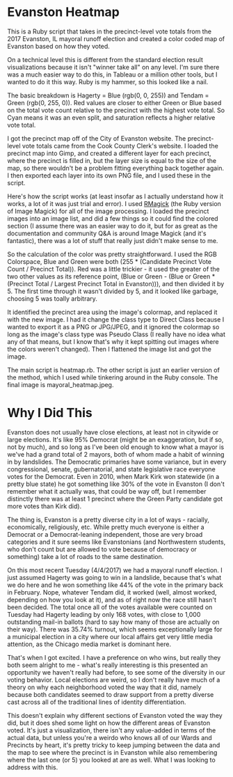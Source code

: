 # Evanston Heatmap
This is a Ruby script that takes in the precinct-level vote totals from the 2017 Evanston, IL mayoral runoff election and created a color coded map of Evanston based on how they voted.

On a technical level this is different from the standard election result visualizations because it isn't "winner take all" on any level.  I'm sure there was a much easier way to do this, in Tableau or a million other tools, but I wanted to do it this way.  Ruby is my hammer, so this looked like a nail.

The basic breakdown is Hagerty = Blue (rgb(0, 0, 255)) and Tendam = Green (rgb(0, 255, 0)).  Red values are closer to either Green or Blue based on the total vote count relative to the precinct with the highest vote total.  So Cyan means it was an even split, and saturation reflects a higher relative vote total.

I got the precinct map off of the City of Evanston website.  The precinct-level vote totals came from the Cook County Clerk's website.
I loaded the precinct map into Gimp, and created a different layer for each precinct, where the precinct is filled in, but the layer size is equal to the size of the map, so there wouldn't be a problem fitting everything back together again.  I then exported each layer into its own PNG file, and I used these in the script.

Here's how the script works (at least insofar as I actually understand how it works, a lot of it was just trial and error).  I used [RMagick](https://github.com/rmagick/rmagick) (the Ruby version of Image Magick) for all of the image processing.  I loaded the precinct images into an image list, and did a few things so it could find the colored section (I assume there was an easier way to do it, but for as great as the documentation and community Q&A is around Image Magick (and it's fantastic), there was a lot of stuff that really just didn't make sense to me.

So the calculation of the color was pretty straightforward.  I used the RGB Colorspace, Blue and Green were both (255 * (Candidate Precinct Vote Count / Precinct Total)).  Red was a little trickier - it used the greater of the two other values as its reference point, (Blue or Green - (Blue or Green * (Precinct Total / Largest Precinct Total in Evanston))), and then divided it by 5.  The first time through it wasn't divided by 5, and it looked like garbage, choosing 5 was toally arbitrary.  

It identified the precinct area using the image's colormap, and replaced it with the new image.  I had it change the class type to Direct Class because I wanted to export it as a PNG or JPG/JPEG, and it ignored the colormap so long as the image's class type was Pseudo Class (I really have no idea what any of that means, but I know that's why it kept spitting out images where the colors weren't changed).  Then I flattened the image list and got the image.

The main script is heatmap.rb.  The other script is just an earlier version of the method, which I used while tinkering around in the Ruby console.  The final image is mayoral_heatmap.jpeg.

# Why I Did This
Evanston does not usually have close elections, at least not in citywide or large elections.  It's like 95% Democrat (might be an exaggeration, but if so, not by much), and so long as I've been old enough to know what a mayor is we've had a grand total of 2 mayors, both of whom made a habit of winning in by landslides.  The Democratic primaries have some variance, but in every congressional, senate, gubernatorial, and state legislative race everyone votes for the Democrat.  Even in 2010, when Mark Kirk won statewide (in a pretty blue state) he got something like 30% of the vote in Evanston (I don't remember what it actually was, that could be way off, but I remember distinctly there was at least 1 precinct where the Green Party candidate got more votes than Kirk did).  

The thing is, Evanston is a pretty diverse city in a lot of ways - racially, economically, religiously, etc.  While pretty much everyone is either a Democrat or a Democrat-leaning independent, those are very broad categories and it sure seems like Evanstonians (and Northwestern students, who don't count but are allowed to vote because of democracy or something) take a lot of roads to the same destination.  

On this most recent Tuesday (4/4/2017) we had a mayoral runoff election.  I just assumed Hagerty was going to win in a landslide, because that's what we do here and he won something like 44% of the vote in the primary back in February.  Nope, whatever Tendam did, it worked (well, almost worked, depending on how you look at it), and as of right now the race still hasn't been decided.  The total once all of the votes available were counted on Tuesday had Hagerty leading by only 168 votes, with close to 1,000 outstanding mail-in ballots (hard to say how many of those are actually on their way).  There was 35.74% turnout, which seems exceptionally large for a municipal election in a city where our local affairs get very little media attention, as the Chicago media market is dominant here.

That's when I got excited.  I have a preference on who wins, but really they both seem alright to me - what's really interesting is this presented an opportunity we haven't really had before, to see some of the diversity in our voting behavior.  Local elections are weird, so I don't really have much of a theory on why each neighborhood voted the way that it did, namely because both candidates seemed to draw support from a pretty diverse cast across all of the traditional lines of identity differentiation.

This doesn't explain why different sections of Evanston voted the way they did, but it does shed some light on how the different areas of Evanston voted.  It's just a visualization, there isn't any value-added in terms of the actual data, but unless you're a weirdo who knows all of our Wards and Precincts by heart, it's pretty tricky to keep jumping between the data and the map to see where the precinct is in Evanston while also remembering where the last one (or 5) you looked at are as well.  What I was looking to address with this.

